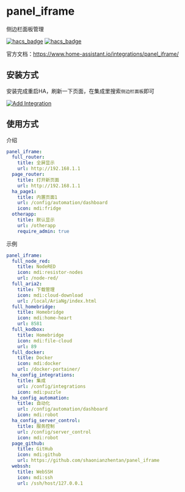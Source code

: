 # panel_iframe
侧边栏面板管理

[![hacs_badge](https://img.shields.io/badge/Home-Assistant-%23049cdb)](https://www.home-assistant.io/)
[![hacs_badge](https://img.shields.io/badge/HACS-Custom-41BDF5.svg)](https://github.com/hacs/integration)

官方文档：https://www.home-assistant.io/integrations/panel_iframe/

## 安装方式

安装完成重启HA，刷新一下页面，在集成里搜索`侧边栏面板`即可

[![Add Integration](https://my.home-assistant.io/badges/config_flow_start.svg)](https://my.home-assistant.io/redirect/config_flow_start?domain=panel_iframe)

## 使用方式

介绍
```yaml
panel_iframe:
  full_router:
    title: 全屏显示
    url: http://192.168.1.1
  page_router:
    title: 打开新页面
    url: http://192.168.1.1
  ha_page1:
    title: 内置页面1
    url: /config/automation/dashboard
    icon: mdi:fridge
  otherapp:
    title: 默认显示
    url: /otherapp
    require_admin: true
```

示例
```yaml
panel_iframe:
  full_node_red:
    title: NodeRED
    icon: mdi:resistor-nodes
    url: /node-red/
  full_aria2:
    title: 下载管理
    icon: mdi:cloud-download
    url: /local/AriaNg/index.html
  full_homebridge:
    title: Homebridge
    icon: mdi:home-heart
    url: 8581
  full_kodbox:
    title: Homebridge
    icon: mdi:file-cloud
    url: 89
  full_docker:
    title: Docker
    icon: mdi:docker
    url: /docker-portainer/
  ha_config_integrations:
    title: 集成
    url: /config/integrations
    icon: mdi:puzzle
  ha_config_automation:
    title: 自动化
    url: /config/automation/dashboard
    icon: mdi:robot
  ha_config_server_control:
    title: 服务控制
    url: /config/server_control
    icon: mdi:robot
  page_github:
    title: GitHub
    icon: mdi:github
    url: https://github.com/shaonianzhentan/panel_iframe
  webssh:
    title: WebSSH
    icon: mdi:ssh
    url: /ssh/host/127.0.0.1
```